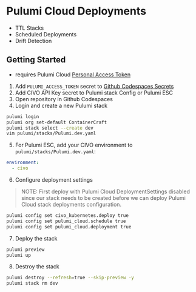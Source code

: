 # Pulumi Cloud Deployments

- TTL Stacks
- Scheduled Deployments
- Drift Detection

## Getting Started

* requires Pulumi Cloud [Personal Access Token](https://www.pulumi.com/docs/pulumi-cloud/access-management/access-tokens/#creating-personal-access-tokens)

1. Add `PULUMI_ACCESS_TOKEN` secret to [Github Codespaces Secrets](https://github.com/settings/codespaces)
2. Add CIVO API Key secret to Pulumi stack Config or Pulumi ESC
3. Open repository in Github Codespaces
4. Login and create a new Pulumi stack

```bash
pulumi login
pulumi org set-default ContainerCraft
pulumi stack select --create dev
vim pulumi/stacks/Pulumi.dev.yaml
```

5. For Pulumi ESC, add your CIVO environment to `pulumi/stacks/Pulumi.dev.yaml`:

```yaml
environment:
  - civo
```

6. Configure deployment settings

> NOTE: First deploy with Pulumi Cloud DeploymentSettings disabled since our stack needs to be created before we can deploy Pulumi Cloud stack deployments configuration.

```bash
pulumi config set civo_kubernetes.deploy true
pulumi config set pulumi_cloud.schedule true
pulumi config set pulumi_cloud.deployment true
```

7. Deploy the stack

```bash
pulumi preview
pulumi up
```

8. Destroy the stack

```bash
pulumi destroy --refresh=true --skip-preview -y
pulumi stack rm dev
```
